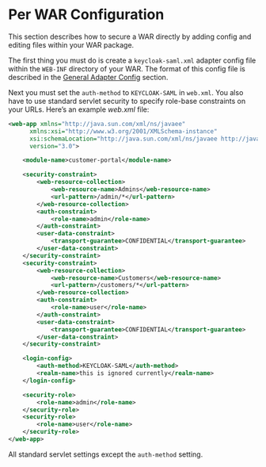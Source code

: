 # Per WAR Configuration

This section describes how to secure a WAR directly by adding config and editing files within your WAR package.

The first thing you must do is create a `keycloak-saml.xml` adapter config file within the `WEB-INF` directory of your WAR. The format of this config file is described in the [General Adapter Config](https://wjw465150.gitbooks.io/keycloak-documentation/content/securing\_apps/topics/saml/java/general-config.html#\_saml-general-config) section.

Next you must set the `auth-method` to `KEYCLOAK-SAML` in `web.xml`. You also have to use standard servlet security to specify role-base constraints on your URLs. Here’s an example _web.xml_ file:

```xml
<web-app xmlns="http://java.sun.com/xml/ns/javaee"
      xmlns:xsi="http://www.w3.org/2001/XMLSchema-instance"
      xsi:schemaLocation="http://java.sun.com/xml/ns/javaee http://java.sun.com/xml/ns/javaee/web-app_3_0.xsd"
      version="3.0">

	<module-name>customer-portal</module-name>

    <security-constraint>
        <web-resource-collection>
            <web-resource-name>Admins</web-resource-name>
            <url-pattern>/admin/*</url-pattern>
        </web-resource-collection>
        <auth-constraint>
            <role-name>admin</role-name>
        </auth-constraint>
        <user-data-constraint>
            <transport-guarantee>CONFIDENTIAL</transport-guarantee>
        </user-data-constraint>
    </security-constraint>
    <security-constraint>
        <web-resource-collection>
            <web-resource-name>Customers</web-resource-name>
            <url-pattern>/customers/*</url-pattern>
        </web-resource-collection>
        <auth-constraint>
            <role-name>user</role-name>
        </auth-constraint>
        <user-data-constraint>
            <transport-guarantee>CONFIDENTIAL</transport-guarantee>
        </user-data-constraint>
    </security-constraint>

    <login-config>
        <auth-method>KEYCLOAK-SAML</auth-method>
        <realm-name>this is ignored currently</realm-name>
    </login-config>

    <security-role>
        <role-name>admin</role-name>
    </security-role>
    <security-role>
        <role-name>user</role-name>
    </security-role>
</web-app>
```

All standard servlet settings except the `auth-method` setting.
